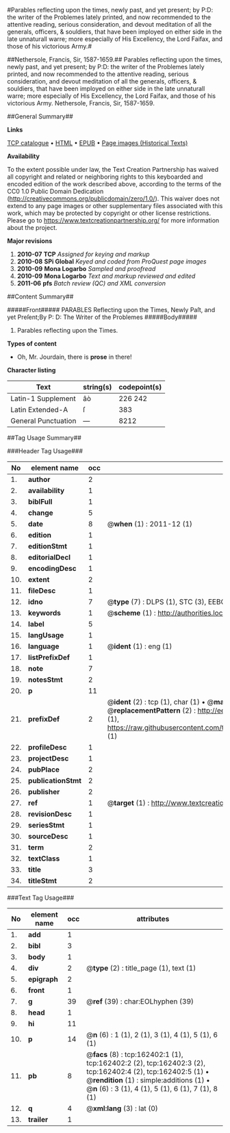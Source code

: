 #Parables reflecting upon the times, newly past, and yet present; by P:D: the writer of the Problemes lately printed, and now recommended to the attentive reading, serious consideration, and devout meditation of all the generals, officers, & souldiers, that have been imployed on either side in the late unnaturall warre; more especially of His Excellency, the Lord Faifax, and those of his victorious Army.#

##Nethersole, Francis, Sir, 1587-1659.##
Parables reflecting upon the times, newly past, and yet present; by P:D: the writer of the Problemes lately printed, and now recommended to the attentive reading, serious consideration, and devout meditation of all the generals, officers, & souldiers, that have been imployed on either side in the late unnaturall warre; more especially of His Excellency, the Lord Faifax, and those of his victorious Army.
Nethersole, Francis, Sir, 1587-1659.

##General Summary##

**Links**

[TCP catalogue](http://www.ota.ox.ac.uk/tcp/)  • 
[HTML](http://tei.it.ox.ac.uk/tcp/Texts-HTML/free/A89/A89917.html)  • 
[EPUB](http://tei.it.ox.ac.uk/tcp/Texts-EPUB/free/A89/A89917.epub) • 
[Page images (Historical Texts)](https://historicaltexts.jisc.ac.uk/eebo-99873363e)

**Availability**

To the extent possible under law, the Text Creation Partnership has waived all copyright and related or neighboring rights to this keyboarded and encoded edition of the work described above, according to the terms of the CC0 1.0 Public Domain Dedication (http://creativecommons.org/publicdomain/zero/1.0/). This waiver does not extend to any page images or other supplementary files associated with this work, which may be protected by copyright or other license restrictions. Please go to https://www.textcreationpartnership.org/ for more information about the project.

**Major revisions**

1. __2010-07__ __TCP__ *Assigned for keying and markup*
1. __2010-08__ __SPi Global__ *Keyed and coded from ProQuest page images*
1. __2010-09__ __Mona Logarbo__ *Sampled and proofread*
1. __2010-09__ __Mona Logarbo__ *Text and markup reviewed and edited*
1. __2011-06__ __pfs__ *Batch review (QC) and XML conversion*

##Content Summary##

#####Front#####
PARABLES Reflecting upon the Times, Newly Paſt, and yet Preſent;By P: D: The Writer of the Problemes
#####Body#####

1. Parables reflecting upon the Times.

**Types of content**

  * Oh, Mr. Jourdain, there is **prose** in there!

**Character listing**


|Text|string(s)|codepoint(s)|
|---|---|---|
|Latin-1 Supplement|âò|226 242|
|Latin Extended-A|ſ|383|
|General Punctuation|—|8212|

##Tag Usage Summary##

###Header Tag Usage###

|No|element name|occ|attributes|
|---|---|---|---|
|1.|__author__|2||
|2.|__availability__|1||
|3.|__biblFull__|1||
|4.|__change__|5||
|5.|__date__|8| @__when__ (1) : 2011-12 (1)|
|6.|__edition__|1||
|7.|__editionStmt__|1||
|8.|__editorialDecl__|1||
|9.|__encodingDesc__|1||
|10.|__extent__|2||
|11.|__fileDesc__|1||
|12.|__idno__|7| @__type__ (7) : DLPS (1), STC (3), EEBO-CITATION (1), PROQUEST (1), VID (1)|
|13.|__keywords__|1| @__scheme__ (1) : http://authorities.loc.gov/ (1)|
|14.|__label__|5||
|15.|__langUsage__|1||
|16.|__language__|1| @__ident__ (1) : eng (1)|
|17.|__listPrefixDef__|1||
|18.|__note__|7||
|19.|__notesStmt__|2||
|20.|__p__|11||
|21.|__prefixDef__|2| @__ident__ (2) : tcp (1), char (1)  •  @__matchPattern__ (2) : ([0-9\-]+):([0-9IVX]+) (1), (.+) (1)  •  @__replacementPattern__ (2) : http://eebo.chadwyck.com/downloadtiff?vid=$1&page=$2 (1), https://raw.githubusercontent.com/textcreationpartnership/Texts/master/tcpchars.xml#$1 (1)|
|22.|__profileDesc__|1||
|23.|__projectDesc__|1||
|24.|__pubPlace__|2||
|25.|__publicationStmt__|2||
|26.|__publisher__|2||
|27.|__ref__|1| @__target__ (1) : http://www.textcreationpartnership.org/docs/. (1)|
|28.|__revisionDesc__|1||
|29.|__seriesStmt__|1||
|30.|__sourceDesc__|1||
|31.|__term__|2||
|32.|__textClass__|1||
|33.|__title__|3||
|34.|__titleStmt__|2||


###Text Tag Usage###

|No|element name|occ|attributes|
|---|---|---|---|
|1.|__add__|1||
|2.|__bibl__|3||
|3.|__body__|1||
|4.|__div__|2| @__type__ (2) : title_page (1), text (1)|
|5.|__epigraph__|2||
|6.|__front__|1||
|7.|__g__|39| @__ref__ (39) : char:EOLhyphen (39)|
|8.|__head__|1||
|9.|__hi__|11||
|10.|__p__|14| @__n__ (6) : 1 (1), 2 (1), 3 (1), 4 (1), 5 (1), 6 (1)|
|11.|__pb__|8| @__facs__ (8) : tcp:162402:1 (1), tcp:162402:2 (2), tcp:162402:3 (2), tcp:162402:4 (2), tcp:162402:5 (1)  •  @__rendition__ (1) : simple:additions (1)  •  @__n__ (6) : 3 (1), 4 (1), 5 (1), 6 (1), 7 (1), 8 (1)|
|12.|__q__|4| @__xml:lang__ (3) : lat (0)|
|13.|__trailer__|1||
